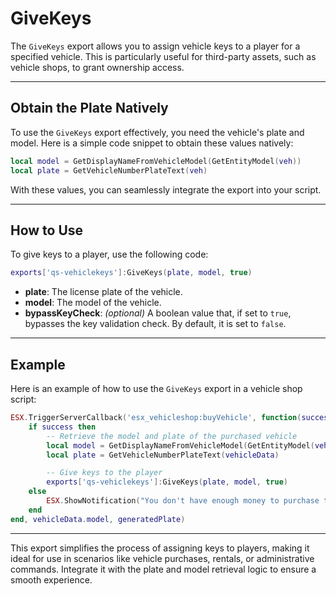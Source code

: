 # GiveKeys

The `GiveKeys` export allows you to assign vehicle keys to a player for a specified vehicle. This is particularly useful for third-party assets, such as vehicle shops, to grant ownership access.

***

## **Obtain the Plate Natively**

To use the `GiveKeys` export effectively, you need the vehicle's plate and model. Here is a simple code snippet to obtain these values natively:

```lua
local model = GetDisplayNameFromVehicleModel(GetEntityModel(veh))
local plate = GetVehicleNumberPlateText(veh)
```

With these values, you can seamlessly integrate the export into your script.

***

## **How to Use**

To give keys to a player, use the following code:

```lua
exports['qs-vehiclekeys']:GiveKeys(plate, model, true)
```

* **plate**: The license plate of the vehicle.
* **model**: The model of the vehicle.
* **bypassKeyCheck**: _(optional)_ A boolean value that, if set to `true`, bypasses the key validation check. By default, it is set to `false`.

***

## **Example**

Here is an example of how to use the `GiveKeys` export in a vehicle shop script:

```lua
ESX.TriggerServerCallback('esx_vehicleshop:buyVehicle', function(success)
    if success then
        -- Retrieve the model and plate of the purchased vehicle
        local model = GetDisplayNameFromVehicleModel(GetEntityModel(vehicleData))
        local plate = GetVehicleNumberPlateText(vehicleData)

        -- Give keys to the player
        exports['qs-vehiclekeys']:GiveKeys(plate, model, true)
    else
        ESX.ShowNotification("You don't have enough money to purchase this vehicle.")
    end
end, vehicleData.model, generatedPlate)
```

***

This export simplifies the process of assigning keys to players, making it ideal for use in scenarios like vehicle purchases, rentals, or administrative commands. Integrate it with the plate and model retrieval logic to ensure a smooth experience.
